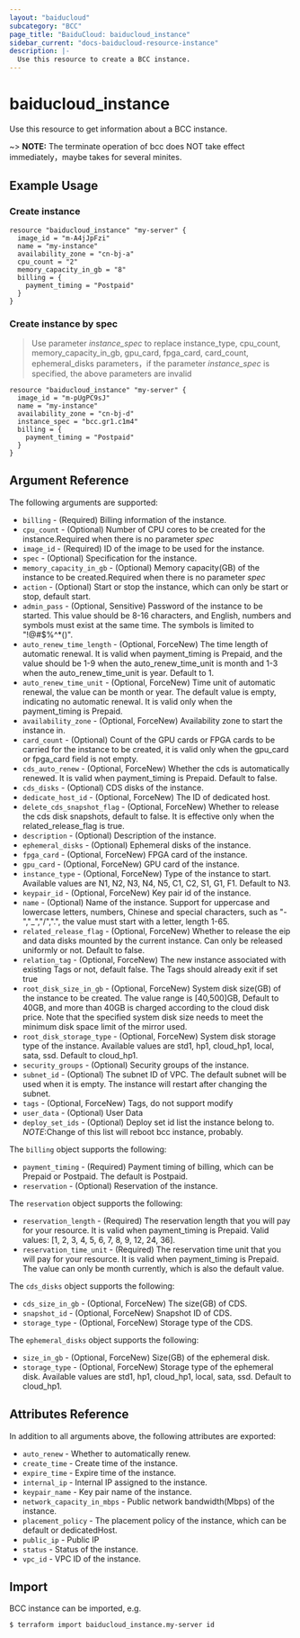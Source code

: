 ```yaml
---
layout: "baiducloud"
subcategory: "BCC"
page_title: "BaiduCloud: baiducloud_instance"
sidebar_current: "docs-baiducloud-resource-instance"
description: |-
  Use this resource to create a BCC instance.
---
```


# baiducloud_instance

Use this resource to get information about a BCC instance.

~> **NOTE:** The terminate operation of bcc does NOT take effect immediately，maybe takes for several minites.

## Example Usage

### Create instance
```hcl
resource "baiducloud_instance" "my-server" {
  image_id = "m-A4jJpFzi"
  name = "my-instance"
  availability_zone = "cn-bj-a"
  cpu_count = "2"
  memory_capacity_in_gb = "8"
  billing = {
    payment_timing = "Postpaid"
  }
}
```

### Create instance by spec
> Use parameter *instance_spec* to replace instance_type, cpu_count, memory_capacity_in_gb, gpu_card, fpga_card, card_count, ephemeral_disks parameters，if the parameter *instance_spec* is specified, the above parameters are invalid
```hcl
resource "baiducloud_instance" "my-server" {
  image_id = "m-pUgPC9sJ"
  name = "my-instance"
  availability_zone = "cn-bj-d"
  instance_spec = "bcc.gr1.c1m4"
  billing = {
    payment_timing = "Postpaid"
  }
}
```

## Argument Reference

The following arguments are supported:

* `billing` - (Required) Billing information of the instance.
* `cpu_count` - (Optional) Number of CPU cores to be created for the instance.Required when there is no parameter *spec*
* `image_id` - (Required) ID of the image to be used for the instance.
* `spec` - (Optional) Specification for the instance.
* `memory_capacity_in_gb` - (Optional) Memory capacity(GB) of the instance to be created.Required when there is no parameter *spec*
* `action` - (Optional) Start or stop the instance, which can only be start or stop, default start.
* `admin_pass` - (Optional, Sensitive) Password of the instance to be started. This value should be 8-16 characters, and English, numbers and symbols must exist at the same time. The symbols is limited to "!@#$%^*()".
* `auto_renew_time_length` - (Optional, ForceNew) The time length of automatic renewal. It is valid when payment_timing is Prepaid, and the value should be 1-9 when the auto_renew_time_unit is month and 1-3 when the auto_renew_time_unit is year. Default to 1.
* `auto_renew_time_unit` - (Optional, ForceNew) Time unit of automatic renewal, the value can be month or year. The default value is empty, indicating no automatic renewal. It is valid only when the payment_timing is Prepaid.
* `availability_zone` - (Optional, ForceNew) Availability zone to start the instance in.
* `card_count` - (Optional) Count of the GPU cards or FPGA cards to be carried for the instance to be created, it is valid only when the gpu_card or fpga_card field is not empty.
* `cds_auto_renew` - (Optional, ForceNew) Whether the cds is automatically renewed. It is valid when payment_timing is Prepaid. Default to false.
* `cds_disks` - (Optional) CDS disks of the instance.
* `dedicate_host_id` - (Optional, ForceNew) The ID of dedicated host.
* `delete_cds_snapshot_flag` - (Optional, ForceNew) Whether to release the cds disk snapshots, default to false. It is effective only when the related_release_flag is true.
* `description` - (Optional) Description of the instance.
* `ephemeral_disks` - (Optional) Ephemeral disks of the instance.
* `fpga_card` - (Optional, ForceNew) FPGA card of the instance.
* `gpu_card` - (Optional, ForceNew) GPU card of the instance.
* `instance_type` - (Optional, ForceNew) Type of the instance to start. Available values are N1, N2, N3, N4, N5, C1, C2, S1, G1, F1. Default to N3.
* `keypair_id` - (Optional, ForceNew) Key pair id of the instance.
* `name` - (Optional) Name of the instance. Support for uppercase and lowercase letters, numbers, Chinese and special characters, such as "-","_","/",".", the value must start with a letter, length 1-65.
* `related_release_flag` - (Optional, ForceNew) Whether to release the eip and data disks mounted by the current instance. Can only be released uniformly or not. Default to false.
* `relation_tag` - (Optional, ForceNew) The new instance associated with existing Tags or not, default false. The Tags should already exit if set true
* `root_disk_size_in_gb` - (Optional, ForceNew) System disk size(GB) of the instance to be created. The value range is [40,500]GB, Default to 40GB, and more than 40GB is charged according to the cloud disk price. Note that the specified system disk size needs to meet the minimum disk space limit of the mirror used.
* `root_disk_storage_type` - (Optional, ForceNew) System disk storage type of the instance. Available values are std1, hp1, cloud_hp1, local, sata, ssd. Default to cloud_hp1.
* `security_groups` - (Optional) Security groups of the instance.
* `subnet_id` - (Optional) The subnet ID of VPC. The default subnet will be used when it is empty. The instance will restart after changing the subnet.
* `tags` - (Optional, ForceNew) Tags, do not support modify
* `user_data` - (Optional) User Data
* `deploy_set_ids` - (Optional) Deploy set id list the instance belong to. *NOTE*:Change of this list will reboot bcc instance, probably.

The `billing` object supports the following:

* `payment_timing` - (Required) Payment timing of billing, which can be Prepaid or Postpaid. The default is Postpaid.
* `reservation` - (Optional) Reservation of the instance.

The `reservation` object supports the following:

* `reservation_length` - (Required) The reservation length that you will pay for your resource. It is valid when payment_timing is Prepaid. Valid values: [1, 2, 3, 4, 5, 6, 7, 8, 9, 12, 24, 36].
* `reservation_time_unit` - (Required) The reservation time unit that you will pay for your resource. It is valid when payment_timing is Prepaid. The value can only be month currently, which is also the default value.

The `cds_disks` object supports the following:

* `cds_size_in_gb` - (Optional, ForceNew) The size(GB) of CDS.
* `snapshot_id` - (Optional, ForceNew) Snapshot ID of CDS.
* `storage_type` - (Optional, ForceNew) Storage type of the CDS.

The `ephemeral_disks` object supports the following:

* `size_in_gb` - (Optional, ForceNew) Size(GB) of the ephemeral disk.
* `storage_type` - (Optional, ForceNew) Storage type of the ephemeral disk. Available values are std1, hp1, cloud_hp1, local, sata, ssd. Default to cloud_hp1.

## Attributes Reference

In addition to all arguments above, the following attributes are exported:

* `auto_renew` - Whether to automatically renew.
* `create_time` - Create time of the instance.
* `expire_time` - Expire time of the instance.
* `internal_ip` - Internal IP assigned to the instance.
* `keypair_name` - Key pair name of the instance.
* `network_capacity_in_mbps` - Public network bandwidth(Mbps) of the instance.
* `placement_policy` - The placement policy of the instance, which can be default or dedicatedHost.
* `public_ip` - Public IP
* `status` - Status of the instance.
* `vpc_id` - VPC ID of the instance.


## Import

BCC instance can be imported, e.g.

```hcl
$ terraform import baiducloud_instance.my-server id
```

